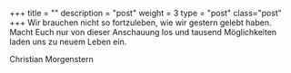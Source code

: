 +++
title = ""
description = "post"
weight = 3
type = "post"
class="post"
+++
Wir brauchen nicht so fortzuleben, wie wir gestern gelebt haben.
Macht Euch nur von dieser Anschauung los und tausend Möglichkeiten laden uns
zu neuem Leben ein.

Christian Morgenstern